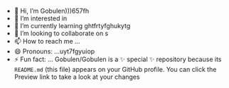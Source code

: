 - 👋 Hi, I’m Gobulen)))657fh
- 👀 I’m interested in 
- 🌱 I’m currently learning  ghtfrtyfghukytg
- 💞️ I’m looking to collaborate on s
- 📫 How to reach me ...
- 😄 Pronouns: ...uyt7fgyuiop
- ⚡ Fun fact: ...
Gobulen/Gobulen is a ✨ special ✨ repository because its `README.md` (this file) appears on your GitHub profile.
You can click the Preview link to take a look at your changes
